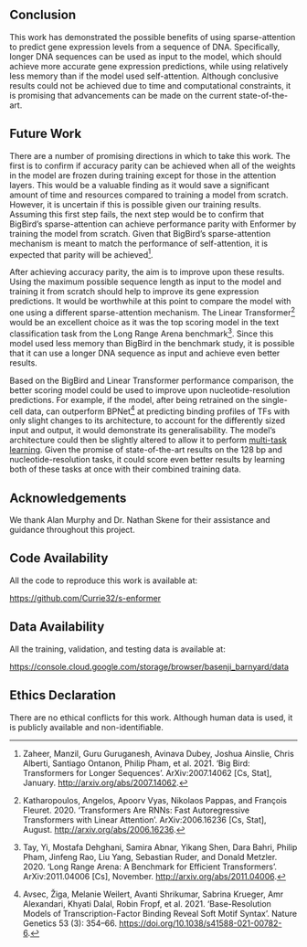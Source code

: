 ## Conclusion

This work has demonstrated the possible benefits of using sparse-attention to predict gene expression levels from a sequence of DNA. Specifically, longer DNA sequences can be used as input to the model, which should achieve more accurate gene expression predictions, while using relatively less memory than if the model used self-attention. Although conclusive results could not be achieved due to time and computational constraints, it is promising that advancements can be made on the current state-of-the-art.

## Future Work

There are a number of promising directions in which to take this work. The first is to confirm if accuracy parity can be achieved when all of the weights in the model are frozen during training except for those in the attention layers. This would be a valuable finding as it would save a significant amount of time and resources compared to training a model from scratch. However, it is uncertain if this is possible given our training results. Assuming this first step fails, the next step would be to confirm that BigBird’s sparse-attention can achieve performance parity with Enformer by training the model from scratch. Given that BigBird’s sparse-attention mechanism is meant to match the performance of self-attention, it is expected that parity will be achieved[^1].

After achieving accuracy parity, the aim is to improve upon these results. Using the maximum possible sequence length as input to the model and training it from scratch should help to improve its gene expression predictions. It would be worthwhile at this point to compare the model with one using a different sparse-attention mechanism. The Linear Transformer[^2] would be an excellent choice as it was the top scoring model in the text classification task from the Long Range Arena benchmark[^3]. Since this model used less memory than BigBird in the benchmark study, it is possible that it can use a longer DNA sequence as input and achieve even better results.

Based on the BigBird and Linear Transformer performance comparison, the better scoring model could be used to improve upon nucleotide-resolution predictions. For example, if the model, after being retrained on the single-cell data, can outperform BPNet[^4] at predicting binding profiles of TFs with only slight changes to its architecture, to account for the differently sized input and output, it would demonstrate its generalisability. The model’s architecture could then be slightly altered to allow it to perform <a href=https://ruder.io/multi-task/ target="_blank">multi-task learning</a>. Given the promise of state-of-the-art results on the 128 bp and nucleotide-resolution tasks, it could score even better results by learning both of these tasks at once with their combined training data.

## Acknowledgements

We thank Alan Murphy and Dr. Nathan Skene for their assistance and guidance throughout this project.

## Code Availability

All the code to reproduce this work is available at:

<a href=https://github.com/Currie32/s-enformer target="_blank">https://github.com/Currie32/s-enformer</a>

## Data Availability

All the training, validation, and testing data is available at:

<a href=https://console.cloud.google.com/storage/browser/basenji_barnyard/data target="_blank">https://console.cloud.google.com/storage/browser/basenji_barnyard/data</a>

## Ethics Declaration

There are no ethical conflicts for this work. Although human data is used, it is publicly available and non-identifiable.

[^1]: Zaheer, Manzil, Guru Guruganesh, Avinava Dubey, Joshua Ainslie, Chris Alberti, Santiago Ontanon, Philip Pham, et al. 2021. ‘Big Bird: Transformers for Longer Sequences’. ArXiv:2007.14062 [Cs, Stat], January. <a href=http://arxiv.org/abs/2007.14062 target="_blank">http://arxiv.org/abs/2007.14062</a>.
[^2]: Katharopoulos, Angelos, Apoorv Vyas, Nikolaos Pappas, and François Fleuret. 2020. ‘Transformers Are RNNs: Fast Autoregressive Transformers with Linear Attention’. ArXiv:2006.16236 [Cs, Stat], August. <a href=http://arxiv.org/abs/2006.16236 target="_blank">http://arxiv.org/abs/2006.16236</a>.
[^3]: Tay, Yi, Mostafa Dehghani, Samira Abnar, Yikang Shen, Dara Bahri, Philip Pham, Jinfeng Rao, Liu Yang, Sebastian Ruder, and Donald Metzler. 2020. ‘Long Range Arena: A Benchmark for Efficient Transformers’. ArXiv:2011.04006 [Cs], November. <a href=http://arxiv.org/abs/2011.04006 target="_blank">http://arxiv.org/abs/2011.04006</a>.
[^4]: Avsec, Žiga, Melanie Weilert, Avanti Shrikumar, Sabrina Krueger, Amr Alexandari, Khyati Dalal, Robin Fropf, et al. 2021. ‘Base-Resolution Models of Transcription-Factor Binding Reveal Soft Motif Syntax’. Nature Genetics 53 (3): 354–66. <a href=https://doi.org/10.1038/s41588-021-00782-6 target="_blank">https://doi.org/10.1038/s41588-021-00782-6</a>.
